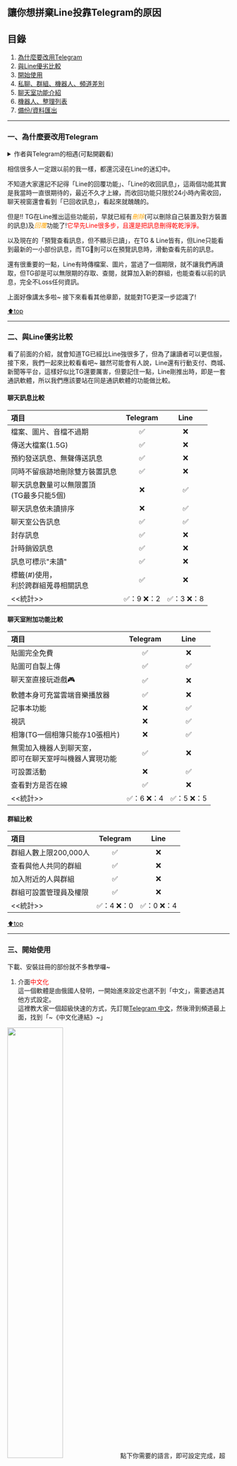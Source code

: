 ## 讓你想拼棄Line投靠Telegram的原因

## 目錄
1) [為什麼要改用Telegram](#whyusetg)
2) [與Line優劣比較](#tgvsline)
3) [開始使用](#starttouse)
4) [私聊、群組、機器人、頻道差別](#difference)
5) [聊天室功能介紹](#chatroom)
6) [機器人、整理列表](#botlist)
7) [備份/資料匯出](#databack)

--- 
<h3 id="whyusetg"> 一、為什麼要改用Telegram </h3>
<details>
<summary>作者與Telegram的相遇(可點開觀看)</summary>
<pre><code>這應該要從兩三年前說起，當時還正享受Line的總總功能時，我朋友突然跟我說:「欸!我現在都用Telegram，沒在用Line喔。你Line我的話，可能找不到我」

一聽之下，覺得😳:「蛤？Line那麼好用，幹嘛要用別的通訊軟體」 
不過當時為了跟他聯絡，還是乖乖下載了，我那個軟體，就只有他一個朋友…  
而其實他陸續都有跟我分享Telegram(之後都會簡稱TG喔~)和Line的差別，還有它好在哪。

但我就是那一個中Line毒太深的人，深到無法自拔啦~ ~~((不過另一個原來應該是因為大部份聯絡人都還是用Line~~  

就在最近幾個月，不知道哪根筋不對，開始研究TG，想說真的有這麼好用嗎？  
不用還好，一用就不得了了，就像發現新大陸一樣，充滿了新奇，再回頭看看Line，真的略遜很多疇… 
</code></pre>
</details>  

相信很多人一定跟以前的我一樣，都還沉浸在Line的迷幻中。

不知道大家還記不記得「Line的回覆功能」、「Line的收回訊息」，這兩個功能其實是我當時一直很期待的，最近不久才上線，而收回功能只限於24小時內需收回，聊天視窗還會看到「已回收訊息」，看起來就醜醜的。

但是!! TG在Line推出這些功能前，早就已經有<font color="orange">*刪除*</font>(可以刪除自己裝置及對方裝置的訊息)及<font color="orange">*回覆*</font>功能了!<font color="red">它早先Line很多步，且還是把訊息刪得乾乾淨淨。</font>

以及現在的「預覽查看訊息，但不顯示已讀」，在TG & Line皆有，但Line只能看到最新的一小部份訊息，而TG則可以在預覽訊息時，滑動查看先前的訊息。

還有很重要的一點，Line有時傳檔案、圖片，當過了一個期限，就不讓我們再讀取，但TG卻是可以無限期的存取、查閱，就算加入新的群組，也能查看以前的訊息，完全不Loss任何資訊。

上面好像講太多啦~ 接下來看看其他章節，就能對TG更深一步認識了!

[⬆️top](#目錄)

--- 
<h3 id="tgvsline"> 二、與Line優劣比較 </h3>

看了前面的介紹，就會知道TG已經比Line強很多了，但為了讓讀者可以更信服，接下來，我們一起來比較看看吧~
雖然可能會有人說，Line還有行動支付、商城、新聞等平台，這樣好似比TG還要厲害，但要記住一點，Line剛推出時，即是一套通訊軟體，所以我們應該要站在同是通訊軟體的功能做比較。

<h4>聊天訊息比較</h4>

|項目 |Telegram|Line|
|:--|:------:|:---:|
|檔案、圖片、音檔不過期|✅|❌|
|傳送大檔案(1.5G)|✅|❌|
|預約發送訊息、無聲傳送訊息|✅|❌|
|同時不留痕跡地刪除雙方裝置訊息|✅|❌|
|聊天訊息數量可以無限置頂<br>(TG最多只能5個)|❌|✅|
|聊天訊息依未讀排序|❌|✅|
|聊天室公告訊息|✅|✅|
|封存訊息|✅|❌|
|計時銷毀訊息|✅|❌|
|訊息可標示"未讀"|✅|❌|
|標籤(#)使用，<br>利於跨群組蒐尋相關訊息|✅|❌|
|<<統計>>|✅：9 ❌：2|✅：3 ❌：8|

<h4>聊天室附加功能比較</h4>

|項目 |Telegram|Line|
|:--|:------:|:---:|
|貼圖完全免費|✅|❌|
|貼圖可自製上傳|✅|✅|
|聊天室直接玩遊戲🎮|✅|❌|
|軟體本身可充當雲端音樂播放器|✅|❌|
|記事本功能|❌|✅|
|視訊|❌|✅|
|相簿(TG一個相簿只能存10張相片)|❌|✅|
|無需加入機器人到聊天室，<br>即可在聊天室呼叫機器人實現功能|✅|❌|
|可設置活動|❌|✅|
|查看對方是否在線|✅|❌|
|<<統計>>|✅：6 ❌：4|✅：5 ❌：5|

<h4>群組比較</h4>

|項目 |Telegram|Line|
|:--|:------:|:---:|
|群組人數上限200,000人|✅|❌|
|查看與他人共同的群組|✅|❌|
|加入附近的人與群組|✅|❌|
|群組可設置管理員及權限|✅|❌|
|<<統計>>|✅：4 ❌：0|✅：0 ❌：4|


[⬆️top](#目錄)

--- 
<h3 id="starttouse"> 三、開始使用 </h3>

下載、安裝註冊的部份就不多教學囉~

1) 介面<font color="red">中文化</font>  
這一個軟體是由俄國人發明，一開始進來設定也選不到「中文」，需要透過其他方式設定。  
這裡教大家一個超級快速的方式，先訂閱[Telegram 中文](https://t.me/Tele_zh_TW)，然後滑到頻道最上面，找到「~《中文化連結》~」  
<img src="./photo/telegram_Zh.PNG" width="50%">  
點下你需要的語言，即可設定完成，超級簡單!

2) 加入好友
    1) 使用手機號碼加入  
    <img src="./photo/add_friends.jpeg" width="50%">  
    2) ID蒐尋  
    <img src="./photo/add_friends2.jpeg" width="50%">  
    「@」小老鼠開頭的方式蒐尋，可找到使用者、機器人、頻道  
    <img src="./photo/add_friends2_1.jpeg" width="50%">  
    3) 加入附近的人  
    <img src="./photo/add_friends3.jpeg" width="50%"> 

[⬆️top](#目錄)

--- 
<h3 id="difference"> 四、私聊、群組、機器人、頻道差別 </h3>

- 私聊：同於Line的一對一聊天。
- 群組：同於Line的群組聊天，但無需待對方同意，即時將對方加入群組。  
    不同於Line群組，TG附有管理員，可增減管理員、設定群組權限、群組公開與否。  
    <img src="./photo/group_set1.jpeg" width="50%"> 
    <img src="./photo/group_set2.jpeg" width="50%"> 
- 機器人：提供許多附加功能，例如投票、設定提醒、製圖、玩遊戲等。
- 頻道：類似於Line的Line@，可發佈訊息給有訂閱頻道的使用者。  
    不同於Line，可將訊息同步發佈至群組，新增至討論群。

[⬆️top](#目錄)

--- 
<h3 id="chatroom"> 五、聊天室功能介紹</h3>

1) 回覆功能(2種方式)
    1) 將想回覆的訊息向左滑即可
    2) 長按想回覆的訊息，點選「回覆」

2) 完全刪除雙方裝置的訊息
    長按想刪除之訊息，點選「刪除」，這時會跑出兩個選項。  
    <img src="./photo/delete_msg.PNG" width="50%">  
    點選「從我和 x 的裝置刪除」，即可刪除雙方的訊息。

3) 編輯發送出的文字  
    長按想編輯之訊息，點選「編輯」。  
    <font color="red">p.s.這是我覺得完勝Line的一個功能，因為我很常打錯字，就發出去，在Line上的話還要先收回再重打。</font>

4) 計時銷毀訊息  
    點選聊天室右上角圖像。  
    <img src="./photo/time_delete1.jpeg" width="50%">  
    點選「開始秘密聊天」。  
    <img src="./photo/time_delete2.jpeg" width="50%">  
    點選輸入框旁的「計時器」。(最長可設置1週)  
    <img src="./photo/time_delete3.jpg" width="50%">  
    若在這個聊天室「截圖」，它也會顯示提示，讓對方得知你截圖了。  
    <img src="./photo/time_delete4.jpg" width="50%">  

5) 可查看聊天室裡的媒體、檔案、連結、音訊  
    點選聊天室右上角圖像，點選「共享的媒體」，即可查閱。

6) 當雲端音樂播放器  
    這裡有一個頻道，讓大家試試看。  
    [點我訂閱頻道](https://t.me/Chinesesong_mp3)  
    會看有許多音檔。  
    <img src="./photo/music_chanel1.jpeg" width="50%">  
    點選自己想聽的歌，會發現聊天室上方，出現了音樂播放狀態。  
    <img src="./photo/music_chanel2.jpg" width="50%">  
    再點下狀態，即會看到這一個頻道的全部歌單，如同一般的音樂播放器，  
    且會自動將整個歌單播放完畢，跳出程式，音樂仍會在背景播放。  
    <img src="./photo/music_chanel3.PNG" width="50%">

[⬆️top](#目錄)

--- 
<h3 id="botlist"> 六、機器人整理列表 </h3>

以下是我自己整理出的一些機器人列表：  
- [功能類]
    1) [@BotFather](https://t.me/BotFather) (製作機器人用)
    2) [@vote](https://t.me/vote) (投票用)
    3) [@DistortBot](https://t.me/DistortBot) (製作扭曲圖)
    4) [@AlertBot](https://t.me/AlertBot) (設定提醒)
    5) [@HideItBot](https://t.me/HideItBot) (隱藏發送出的文字)
    6) [@big_text_bot](https://t.me/big_text_bot) (讓發送出的文字變大)
    7) [@scdlbot](https://t.me/scdlbot) (音樂下載)
    8) [@youtube](https://t.me/youtube) (YouTube)
    9) [@GroupButler_bot](https://t.me/GroupButler_bot) (群組管理)
    10) [@Jichou_bot](https://t.me/Jichou_bot) (記仇動圖製作)
    11) [@policr_bot](https://t.me/policr_bot) (群組管理)
    12) [@TWBlackList_bot](https://t.me/TWBlackList_bot) (群組管理)
    13) [@kunsu_bot](https://t.me/kunsu_bot) (動圖製作)
    14）[@utubebots](https://t.me/utubebots) （yt影片下載）

- [遊戲類]
    1) [@xoBot](https://t.me/xoBot) (圈圈叉叉)
    2) [@villagegamebot](https://t.me/villagegamebot) (村莊遊戲)
    3) [@oneAtwoB_bot](https://t.me/oneAtwoB_bot) (1A2B)
    4) [@gamee](https://t.me/gamee) (TG其他遊戲)
    5) [@wordguessbot](https://t.me/wordguessbot) (詞義遊戲)
    6) [@Avalonbg_bot](https://t.me/Avalonbg_bot) (阿瓦隆)
    7) [@play_unobot](https://t.me/play_unobot) (Uno)
    8) [@werewolfbot](https://t.me/werewolfbot) (狼人殺)

[⬆️top](#目錄)

--- 
<h3 id="databack"> 七、備份/資料匯出</h3>

有些人可能還是會怕資料不見，TG也能備份資料，但需使用電腦版的。  
進到「設定」-> 「進階」 -> 「匯出Telegram資料」。  
這邊可以匯出的資料滿多元，所以就依自己所需勾選囉~

[⬆️top](#目錄)